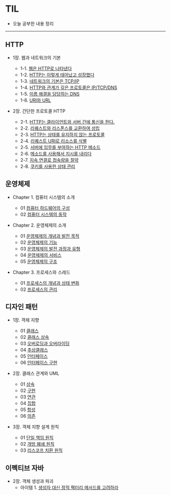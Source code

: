 # TIL
- 오늘 공부한 내용 정리
<hr/>


## HTTP
- 1장. 웹과 네트워크의 기본
  - 1-1. [웹은 HTTP로 나타낸다](https://github.com/JungInBaek/TIL/blob/main/HTTP/웹은_HTTP로_나타낸다_20210829.md)
  - 1-2. [HTTP는 이렇게 태어났고 성장했다](https://github.com/JungInBaek/TIL/blob/main/HTTP/HTTP는_이렇게_태어났고_성장했다_20210829.md)
  - 1-3. [네트워크의 기본은 TCP/IP](https://github.com/JungInBaek/TIL/blob/main/HTTP/네트워크의_기본은_TCP／IP_20210829.md)
  - 1-4. [HTTP와 관계가 깊은 프로토콜은 IP/TCP/DNS](https://github.com/JungInBaek/TIL/blob/main/HTTP/HTTP와_관계가_깊은_프로토콜은_IP／TCP／DNS_20210829.md)
  - 1-5. [이름 해결을 담당하는 DNS](https://github.com/JungInBaek/TIL/blob/main/HTTP/이름_해결을_담당하는_DNS_20210829.md)
  - 1-6. [URI와 URL](https://github.com/JungInBaek/TIL/blob/main/HTTP/URI와_URL_20210829.md)

- 2장. 간단한 프로토콜 HTTP
  - 2-1. [HTTP는 클라이언트와 서버 간에 통신을 한다.](https://github.com/JungInBaek/TIL/blob/main/HTTP/HTTP는_클라이언트와_서버_간에_통신을_한다_20210904.md)
  - 2-2. [리퀘스트와 리스폰스를 교환하여 성립](https://github.com/JungInBaek/TIL/blob/main/HTTP/리퀘스트와_리스폰스를_교환하여_성립_20210904.md)
  - 2-3. [HTTP는 상태를 유지하지 않는 프로토콜](https://github.com/JungInBaek/TIL/blob/main/HTTP/HTTP는_상태를_유지하지_않는_프로토콜_20210905.md)
  - 2-4. [리퀘스트 URI로 리소스를 식별](https://github.com/JungInBaek/TIL/blob/main/HTTP/리퀘스트_URI로_리소스를_식별_20210905.md)
  - 2-5. [서버에 임무를 부여하는 HTTP 메소드](https://github.com/JungInBaek/TIL/blob/main/HTTP/서버에_임무를_부여하는_HTTP_메소드_20210905.md)
  - 2-6. [메소드를 사용해서 지시를 내리다](https://github.com/JungInBaek/TIL/blob/main/HTTP/메소드를_사용해서_지시를_내리다_20210905.md)
  - 2-7. [지속 연결로 접속량을 절약](https://github.com/JungInBaek/TIL/blob/main/HTTP/지속_연결로_접속량을_절약_20210905.md)
  - 2-8. [쿠키를 사용한 상태 관리](https://github.com/JungInBaek/TIL/blob/main/HTTP/쿠키를_사용한_상태_관리_20210905.md)

## 운영체제 
- Chapter 1. 컴퓨터 시스템의 소개
  - 01 [컴퓨터 하드웨어의 구성](https://github.com/JungInBaek/TIL/blob/main/OS/컴퓨터_하드웨어의_구성_20210825.md)
  - 02 [컴퓨터 시스템의 동작](https://github.com/JungInBaek/TIL/blob/main/OS/컴퓨터_시스템의_동작_20210825.md)

- Chapter 2. 운영체제의 소개
  - 01 [운영체제의 개념과 발전 목적](https://github.com/JungInBaek/TIL/blob/main/OS/운영체제의_개념과_발전_목적_20210826.md)
  - 02 [운영체제의 기능](https://github.com/JungInBaek/TIL/blob/main/OS/운영체제의_기능_20210826.md)
  - 03 [운영체제의 발전 과정과 유형](https://github.com/JungInBaek/TIL/blob/main/OS/운영체제의_발전_과정과_유형_20210826.md)
  - 04 [운영체제의 서비스](https://github.com/JungInBaek/TIL/blob/main/OS/운영체제의_서비스_20210826.md)
  - 05 [운영체제의 구조](https://github.com/JungInBaek/TIL/blob/main/OS/운영체제의_구조_20210826.md)

- Chapter 3. 프로세스와 스레드
  - 01 [프로세스의 개념과 상태 변화](http://github.com/JungInBaek/TIL/blob/main/OS/프로세스의_개념과_상태_변화_20210828.md)
  - 02 [프로세스의 관리](http://github.com/JungInBaek/TIL/blob/main/OS/프로세스의_관리_20210828.md)


## 디자인 패턴
- 1장. 객체 지향
  - 01 [클래스](http://github.com/JungInBaek/TIL/blob/main/DesignPattern/클래스_20210829.md)
  - 02 [클래스 상속](http://github.com/JungInBaek/TIL/blob/main/DesignPattern/클래스_상속_20210829.md)
  - 03 [오버로딩과 오버라이딩](http://github.com/JungInBaek/TIL/blob/main/DesignPattern/오버로딩과_오버라이딩_20210829.md)
  - 04 [추상클래스](http://github.com/JungInBaek/TIL/blob/main/DesignPattern/추상클래스_20210829.md)
  - 05 [인터페이스](http://github.com/JungInBaek/TIL/blob/main/DesignPattern/인터페이스_20210829.md)
  - 06 [인터페이스 구현](http://github.com/JungInBaek/TIL/blob/main/DesignPattern/인터페이스_구현_20210829.md)

- 2장. 클래스 관계와 UML
  - 01 [상속](http://github.com/JungInBaek/TIL/blob/main/DesignPattern/상속_20210830.md)
  - 02 [구현](http://github.com/JungInBaek/TIL/blob/main/DesignPattern/구현_20210830.md)
  - 03 [연관](http://github.com/JungInBaek/TIL/blob/main/DesignPattern/연관_20210830.md)
  - 04 [집합](http://github.com/JungInBaek/TIL/blob/main/DesignPattern/집합_20210830.md)
  - 05 [합성](http://github.com/JungInBaek/TIL/blob/main/DesignPattern/합성_20210830.md)
  - 06 [의존](http://github.com/JungInBaek/TIL/blob/main/DesignPattern/의존_20210830.md)

- 3장. 객체 지향 설계 원칙
  - 01 [단일 책임 원칙](http://github.com/JungInBaek/TIL/blob/main/DesignPattern/단일_책임_원칙_20210902.md)
  - 02 [개방 폐쇄 원칙](http://github.com/JungInBaek/TIL/blob/main/DesignPattern/개방_폐쇄_원칙_20210903.md)
  - 03 [리스코프 치환 원칙](http://github.com/JungInBaek/TIL/blob/main/DesignPattern/리스코프_치환_원칙_20210904.md)

## 이펙티브 자바
- 2장. 객체 생성과 파괴
  - 아이템 1. [생성자 대신 정적 팩터리 메서드를 고려하라](http://github.com/JungInBaek/TIL/blob/main/EffectiveJava/생성자_대신_정적_팩터리_메서드를_고려하라_20210829.md)